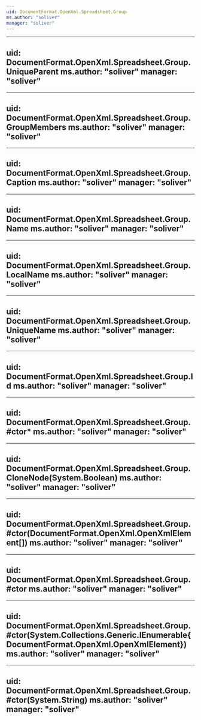 ```yaml
---
uid: DocumentFormat.OpenXml.Spreadsheet.Group
ms.author: "soliver"
manager: "soliver"
---
```


---
uid: DocumentFormat.OpenXml.Spreadsheet.Group.UniqueParent
ms.author: "soliver"
manager: "soliver"
---

---
uid: DocumentFormat.OpenXml.Spreadsheet.Group.GroupMembers
ms.author: "soliver"
manager: "soliver"
---

---
uid: DocumentFormat.OpenXml.Spreadsheet.Group.Caption
ms.author: "soliver"
manager: "soliver"
---

---
uid: DocumentFormat.OpenXml.Spreadsheet.Group.Name
ms.author: "soliver"
manager: "soliver"
---

---
uid: DocumentFormat.OpenXml.Spreadsheet.Group.LocalName
ms.author: "soliver"
manager: "soliver"
---

---
uid: DocumentFormat.OpenXml.Spreadsheet.Group.UniqueName
ms.author: "soliver"
manager: "soliver"
---

---
uid: DocumentFormat.OpenXml.Spreadsheet.Group.Id
ms.author: "soliver"
manager: "soliver"
---

---
uid: DocumentFormat.OpenXml.Spreadsheet.Group.#ctor*
ms.author: "soliver"
manager: "soliver"
---

---
uid: DocumentFormat.OpenXml.Spreadsheet.Group.CloneNode(System.Boolean)
ms.author: "soliver"
manager: "soliver"
---

---
uid: DocumentFormat.OpenXml.Spreadsheet.Group.#ctor(DocumentFormat.OpenXml.OpenXmlElement[])
ms.author: "soliver"
manager: "soliver"
---

---
uid: DocumentFormat.OpenXml.Spreadsheet.Group.#ctor
ms.author: "soliver"
manager: "soliver"
---

---
uid: DocumentFormat.OpenXml.Spreadsheet.Group.#ctor(System.Collections.Generic.IEnumerable{DocumentFormat.OpenXml.OpenXmlElement})
ms.author: "soliver"
manager: "soliver"
---

---
uid: DocumentFormat.OpenXml.Spreadsheet.Group.#ctor(System.String)
ms.author: "soliver"
manager: "soliver"
---
